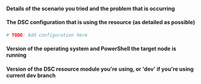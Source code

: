 <!--
    Your feedback and support is greatly appreciated, thanks for contributing!

    ISSUE TITLE:
    Please prefix the issue title with the resource name, i.e.
    'Folder: Short description of my issue'

    ISSUE DESCRIPTION (this template):
    Please provide information regarding your issue under each header below.
    PLEASE KEEP THE HEADERS. Write N/A under any headers that don't apply to your issue.
    Any sensitive information can (and should) be obfuscated.

    You may remove this and the other comments, but again, please keep the headers.
-->
#### Details of the scenario you tried and the problem that is occurring

#### The DSC configuration that is using the resource (as detailed as possible)
```powershell
# TODO: Add configuration here
```

#### Version of the operating system and PowerShell the target node is running
<!--
    To help with this information, please run this command:
    Get-CimInstance -ClassName 'Win32_OperatingSystem' | ft Caption,OSArchitecture,Version,MUILanguages,{$PSVersionTable.PSVersion}
-->

#### Version of the DSC resource module you're using, or 'dev' if you're using current dev branch
<!--
    To help with this information, please run this command:
    Get-Module -Name 'DscResource.Template' -ListAvailable | ft Name,Version,Path
-->

